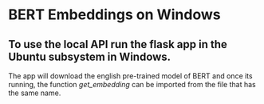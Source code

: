 # BERT Embeddings on Windows

## To use the local API run the flask app in the Ubuntu subsystem in Windows.

The app will download the english pre-trained model of BERT and once its running, the function *get_embedding* can be imported from the file that has the same name.


